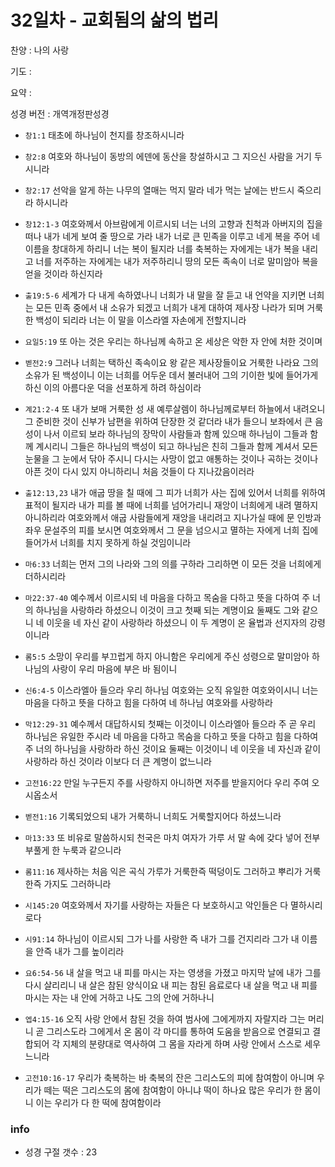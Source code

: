 # 32일차 - 교회됨의 삶의 법리

찬양 : 나의 사랑

기도 : 

요약 : 

성경 버전 : 개역개정판성경

- `창1:1` 태초에 하나님이 천지를 창조하시니라

- `창2:8` 여호와 하나님이 동방의 에덴에 동산을 창설하시고 그 지으신 사람을 거기 두시니라

- `창2:17` 선악을 알게 하는 나무의 열매는 먹지 말라 네가 먹는 날에는 반드시 죽으리라 하시니라

- `창12:1-3` 여호와께서 아브람에게 이르시되 너는 너의 고향과 친척과 아버지의 집을 떠나 내가 네게 보여 줄 땅으로 가라 내가 너로 큰 민족을 이루고 네게 복을 주어 네 이름을 창대하게 하리니 너는 복이 될지라 너를 축복하는 자에게는 내가 복을 내리고 너를 저주하는 자에게는 내가 저주하리니 땅의 모든 족속이 너로 말미암아 복을 얻을 것이라 하신지라

- `출19:5-6` 세계가 다 내게 속하였나니 너희가 내 말을 잘 듣고 내 언약을 지키면 너희는 모든 민족 중에서 내 소유가 되겠고  너희가 내게 대하여 제사장 나라가 되며 거룩한 백성이 되리라 너는 이 말을 이스라엘 자손에게 전할지니라 

- `요일5:19` 또 아는 것은 우리는 하나님께 속하고 온 세상은 악한 자 안에 처한 것이며

- `벧전2:9` 그러나 너희는 택하신 족속이요 왕 같은 제사장들이요 거룩한 나라요 그의 소유가 된 백성이니 이는 너희를 어두운 데서 불러내어 그의 기이한 빛에 들어가게 하신 이의 아름다운 덕을 선포하게 하려 하심이라

- `계21:2-4` 또 내가 보매 거룩한 성 새 예루살렘이 하나님께로부터 하늘에서 내려오니 그 준비한 것이 신부가 남편을 위하여 단장한 것 같더라 내가 들으니 보좌에서 큰 음성이 나서 이르되 보라 하나님의 장막이 사람들과 함께 있으매 하나님이 그들과 함께 계시리니 그들은 하나님의 백성이 되고 하나님은 친히 그들과 함께 계셔서 모든 눈물을 그 눈에서 닦아 주시니 다시는 사망이 없고 애통하는 것이나 곡하는 것이나 아픈 것이 다시 있지 아니하리니 처음 것들이 다 지나갔음이러라

- `출12:13,23` 내가 애굽 땅을 칠 때에 그 피가 너희가 사는 집에 있어서 너희를 위하여 표적이 될지라 내가 피를 볼 때에 너희를 넘어가리니 재앙이 너희에게 내려 멸하지 아니하리라  여호와께서 애굽 사람들에게 재앙을 내리려고 지나가실 때에 문 인방과 좌우 문설주의 피를 보시면 여호와께서 그 문을 넘으시고 멸하는 자에게 너희 집에 들어가서 너희를 치지 못하게 하실 것임이니라 

- `마6:33` 너희는 먼저 그의 나라와 그의 의를 구하라 그리하면 이 모든 것을 너희에게 더하시리라

- `마22:37-40` 예수께서 이르시되 네 마음을 다하고 목숨을 다하고 뜻을 다하여 주 너의 하나님을 사랑하라 하셨으니 이것이 크고 첫째 되는 계명이요 둘째도 그와 같으니 네 이웃을 네 자신 같이 사랑하라 하셨으니 이 두 계명이 온 율법과 선지자의 강령이니라

- `롬5:5` 소망이 우리를 부끄럽게 하지 아니함은 우리에게 주신 성령으로 말미암아 하나님의 사랑이 우리 마음에 부은 바 됨이니

- `신6:4-5` 이스라엘아 들으라 우리 하나님 여호와는 오직 유일한 여호와이시니  너는 마음을 다하고 뜻을 다하고 힘을 다하여 네 하나님 여호와를 사랑하라

- `막12:29-31` 예수께서 대답하시되 첫째는 이것이니 이스라엘아 들으라 주 곧 우리 하나님은 유일한 주시라 네 마음을 다하고 목숨을 다하고 뜻을 다하고 힘을 다하여 주 너의 하나님을 사랑하라 하신 것이요 둘째는 이것이니 네 이웃을 네 자신과 같이 사랑하라 하신 것이라 이보다 더 큰 계명이 없느니라 

- `고전16:22` 만일 누구든지 주를 사랑하지 아니하면 저주를 받을지어다 우리 주여 오시옵소서

- `벧전1:16` 기록되었으되 내가 거룩하니 너희도 거룩할지어다 하셨느니라

- `마13:33` 또 비유로 말씀하시되 천국은 마치 여자가 가루 서 말 속에 갖다 넣어 전부 부풀게 한 누룩과 같으니라

- `롬11:16` 제사하는 처음 익은 곡식 가루가 거룩한즉 떡덩이도 그러하고 뿌리가 거룩한즉 가지도 그러하니라

- `시145:20` 여호와께서 자기를 사랑하는 자들은 다 보호하시고 악인들은 다 멸하시리로다 

- `시91:14` 하나님이 이르시되 그가 나를 사랑한 즉 내가 그를 건지리라 그가 내 이름을 안즉 내가 그를 높이리라 

- `요6:54-56` 내 살을 먹고 내 피를 마시는 자는 영생을 가졌고 마지막 날에 내가 그를 다시 살리리니 내 살은 참된 양식이요 내 피는 참된 음료로다 내 살을 먹고 내 피를 마시는 자는 내 안에 거하고 나도 그의 안에 거하나니

- `엡4:15-16` 오직 사랑 안에서 참된 것을 하여 범사에 그에게까지 자랄지라 그는 머리니 곧 그리스도라 그에게서 온 몸이 각 마디를 통하여 도움을 받음으로 연결되고 결합되어 각 지체의 분량대로 역사하여 그 몸을 자라게 하며 사랑 안에서 스스로 세우느니라

- `고전10:16-17` 우리가 축복하는 바 축복의 잔은 그리스도의 피에 참여함이 아니며 우리가 떼는 떡은 그리스도의 몸에 참여함이 아니냐 떡이 하나요 많은 우리가 한 몸이니 이는 우리가 다 한 떡에 참여함이라

### info

- 성경 구절 갯수 : 23